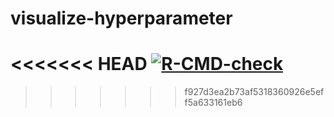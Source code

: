 # visualize-hyperparameter
<<<<<<< HEAD
[![R-CMD-check](https://github.com/Pizzaknoedel/visualize-hyperparameter/workflows/R-CMD-check/badge.svg)](https://github.com/Pizzaknoedel/visualize-hyperparameter/actions)
=======
>>>>>>> f927d3ea2b73af5318360926e5eff5a633161eb6
